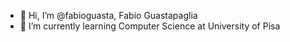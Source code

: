 - 👋 Hi, I’m @fabioguasta, Fabio Guastapaglia
- 🌱 I’m currently learning Computer Science at University of Pisa

<!---
fabioguasta/fabioguasta is a ✨ special ✨ repository because its `README.md` (this file) appears on your GitHub profile.
You can click the Preview link to take a look at your changes.
--->
